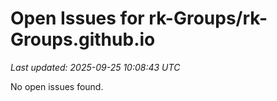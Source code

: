 # Open Issues for rk-Groups/rk-Groups.github.io

*Last updated: 2025-09-25 10:08:43 UTC*

No open issues found.

